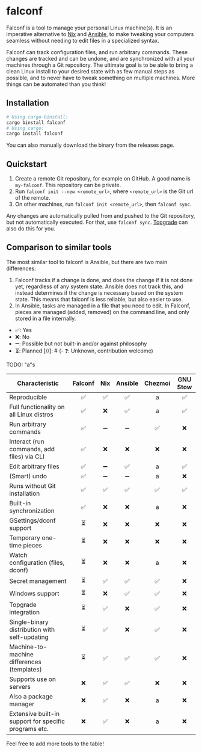 # falconf

Falconf is a tool to manage your personal Linux machine(s). It is an imperative
alternative to [Nix](https://nixos.org/)
and [Ansible](https://www.ansible.com/), to make tweaking your computers
seamless without needing to edit files in a specialized syntax.

Falconf can track configuration files, and run arbitrary commands. These changes
are tracked and can be undone, and are synchronized with all your machines
through a Git repository. The ultimate goal is to be able to bring a clean Linux
install to your desired state with as few manual steps as possible, and to never
have to tweak something on multiple machines. More things can be automated than
you think!

## Installation

```bash
# Using cargo-binstall:
cargo binstall falconf
# Using cargo:
cargo install falconf
```

You can also manually download the binary from the releases page.

## Quickstart

1. Create a remote Git repository, for example on GitHub.
   A good name is `my-falconf`. This repository can be private.
2. Run `falconf init --new <remote_url>`, where `<remote_url>`
   is the Git url of the remote.
3. On other machines, run `falconf init <remote_url>`, then `falconf sync`.

Any changes are automatically pulled from and pushed to the Git repository,
but not automatically executed. For that, use `falconf sync`.
[Topgrade](https://github.com/topgrade-rs/topgrade) can also do this for you.

## Comparison to similar tools

The most similar tool to falconf is Ansible, but there are two main differences:

1. Falconf tracks if a change is done, and does the change if it is not done yet,
   regardless of any system state. Ansible does not track this, and instead determines
   if the change is necessary based on the system state. This means that falconf is less
   reliable, but also easier to use.
2. In Ansible, tasks are managed in a file that you need to edit. In Falconf, pieces
   are managed (added, removed) on the command line, and only stored in a file internally.

- ✅: Yes
- ❌: No
- ➖: Possible but not built-in and/or against philosophy
- ⏳: Planned
  [//]: # (- ❓: Unknown, contribution welcome)

TODO: "a"s

| Characteristic                                        | Falconf | Nix | Ansible | Chezmoi | GNU Stow |
|-------------------------------------------------------|:-------:|:---:|:-------:|:-------:|:--------:|
| Reproducible                                          |    ✅    |  ✅  |    ✅    |    a    |    ✅     |
| Full functionality on all Linux distros               |    ✅    |  ❌  |    ✅    |    a    |    ✅     |
| Run arbitrary commands                                |    ✅    |  ➖  |    ➖    |    ✅    |    ❌     |
| Interact (run commands, add files) via CLI            |    ✅    |  ❌  |    ❌    |    ❌    |    ❌     |
| Edit arbitrary files                                  |    ✅    |  ➖  |    ✅    |    a    |    ✅     |
| (Smart) undo                                          |    ✅    |  ➖  |    ➖    |    a    |    ❌     |
| Runs without Git installation                         |    ✅    |  ✅  |    ✅    |    ✅    |    ✅     |
| Built-in synchronization                              |    ✅    |  ❌  |    ❌    |    a    |    ❌     |
| GSettings/dconf support                               |    ⏳    |  ❌  |    ❌    |    ❌    |    ❌     |
| Temporary one-time pieces                             |    ⏳    |  ❌  |    ❌    |    ❌    |    ❌     |
| Watch configuration (files, dconf)                    |    ⏳    |  ❌  |    ❌    |    a    |    ❌     |
| Secret management                                     |    ⏳    |  ✅  |    ✅    |    ✅    |    ❌     |
| Windows support                                       |    ⏳    |  ❌  |    ✅    |    ✅    |    ❌     |
| Topgrade integration                                  |    ⏳    |  ✅  |    ❌    |    ✅    |    ❌     |
| Single-binary distribution with self-updating         |    ⏳    |  ✅  |    ❌    |    ✅    |    ❌     |
| Machine-to-machine differences (templates)            |    ⏳    |  ✅  |    ✅    |    ✅    |    ❌     |
| Supports use on servers                               |    ❌    |  ✅  |    ✅    |    ❌    |    ❌     |
| Also a package manager                                |    ❌    |  ✅  |    ❌    |    a    |    ❌     |
| Extensive built-in support for specific programs etc. |    ❌    |  ✅  |    ❌    |    a    |    ❌     |

Feel free to add more tools to the table!
